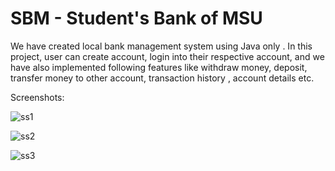 # SBM - Student's Bank of MSU

We have created local bank management system using Java only . In this project, user can create account, login into their respective account, and we have also implemented following features like withdraw money, deposit, transfer money to other account, transaction history , account details etc.

Screenshots: 

![ss1](https://github.com/sashank002/SBM/blob/master/Screenshot%20(60).png)

![ss2](https://github.com/sashank002/SBM/blob/master/Screenshot%20(61).png)

![ss3](https://github.com/sashank002/SBM/blob/master/Screenshot%20(62).png)
